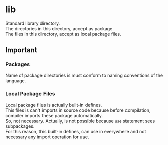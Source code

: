 # lib

Standard library directory. <br>
The directories in this directory, accept as package. <br>
The files in this directory, accept as local package files. <br>

## Important

### Packages

Name of package directories is must conform to naming conventions of the language.

### Local Package Files

Local package files is actually built-in defines. <br>
This files is can't imports in source code because before compilation, compiler imports these package automatically. <br>
So, not necessary. Actually, is not possible because ``use`` statement sees subpackages. <br>
For this reason, this built-in defines, can use in everywhere and not necessary any import operation for use.
